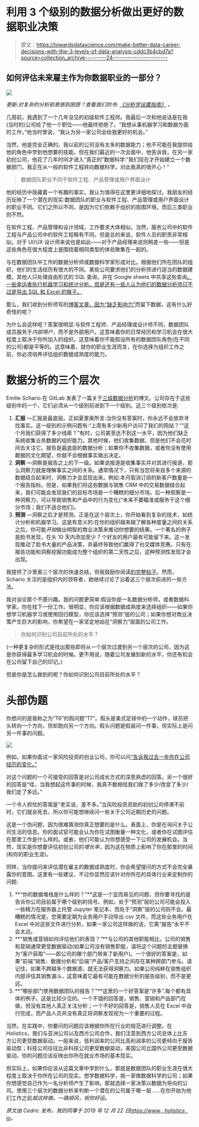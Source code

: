 # 利用 3 个级别的数据分析做出更好的数据职业决策

> 原文：<https://towardsdatascience.com/make-better-data-career-decisions-with-the-3-levels-of-data-analysis-cddc3b4cbd7a?source=collection_archive---------24----------------------->

## 如何评估未来雇主作为你数据职业的一部分？

![](img/85b81f86020eb373b9a4fe383d3e4fca.png)

*更新:对复杂的分析前景感到困惑？查看我们的书:* [*《分析学设置指南》*](https://www.holistics.io/books/setup-analytics/?utm_source=medium&utm_campaign=sql-based-dm) *。*

几周前，我遇到了一个几年没见的初级软件工程师。我最后一次和他说话是在我(当时的)公司给了他一个职位——他最终拒绝了。“我想从事机器学习和数据方面的工作，”他当时曾说，“我认为另一家公司会给我更好的机会。”

当然，他是完全正确的。我以前的公司没有太多的数据能力；他不可能在我提供给他的角色中学到他想要的技能。但在我们最近的一次会面中，他告诉我，在另一家初创公司，他花了几年时间才进入“真正的”数据科学:“我们现在才开始建立一个数据部门，我正在从一般的软件工程转向数据科学。对此我真的很开心！”

> 数据团队职业不同于软件工程、产品管理或用户界面设计

他的经历中隐藏着一个有趣的事实，我认为值得在这里更详细地探讨。我朋友的经历反映了一个潜在的现实:数据团队的职业与软件工程、产品管理或用户界面设计的职业不同。它们之所以不同，是因为它们依赖于组织的周围环境，而后三类职业则不然。

在软件工程、产品管理和设计领域，工作要求大体相似。当然，服务公司中的软件工程与产品公司中的软件工程略有不同，但是总的来说，软件人员的职责非常相似。对于 UI/UX 设计师来说也是如此——对于产品经理来说则稍差一些——但是这些角色在很大程度上是围绕着相同类型的体验聚集在一起的。

与在数据团队中工作的数据分析师或数据科学家形成对比。根据他们所在团队的组织，他们的生活经历有很大的不同。某些公司要求他们的分析师进行适当的数据建模。其他人只处理自由形式的 SQL 查询，并在 Google sheets 中共享这些查询[。一些幸运者执行机器学习和统计分析。但是还有一些人认为他们的数据分析师只不过是导出 SQL 和 Excel 的猴子。](https://www.holistics.io/blog/get-on-top-of-company-data-create-a-data-dictionary/)

那么，我们收到分析师写的[博客文章，因为“缺乏影响力”](/why-im-leaving-data-7201aac41ab4)而留下数据，这有什么好奇怪的呢？

为什么会这样呢？答案很明显:与软件工程师、产品经理或设计师不同，数据团队成员服务于*内部用户*，而不是外部用户。这意味着你的日常经历和学习机会在很大程度上取决于你所加入的组织。这意味着你不能假设所有的数据团队角色(在不同的公司)都是平等的。这意味着，就你的职业生涯而言，在你选择为组织工作之前，你必须培养评估组织数据成熟度的能力。

# 数据分析的三个层次

Emilie Schario 在 GitLab 发表了一篇关于[三级数据分析](https://about.gitlab.com/blog/2019/11/04/three-levels-data-analysis/)的博文。公司存在于这些级别中的一个，它们必须从一个级别前进到下一个级别。这三个级别依次是:

1.  **汇报** —汇报是最底层。正如夏里奥所言:当你没有答案时，你永远不会放弃寻找事实。这一级别的示例问题有:“上周有多少新用户访问了我们的网站？”“这个月我们获得了多少线索？”有时，公司甚至达不到这一水平，因为他们缺乏系统收集业务数据的组织能力。其他时候，他们收集数据，但是他们不会花时间去关注它。报告是最底层的数据分析；如果你不收集数据，或者你没有使用数据的文化期望，你就不会根据事实做出决定。
2.  **洞察** —洞察是报告之上的下一级。如果说报道是收集事实并对其进行报道，那么洞察力就是理解事实之间的关系。通常情况下，只有当您将来自多个来源的数据结合起来时，洞察力才会显现出来。例如:本月取消订阅的新客户数量是一个报告指标。但是，如果我们将这些数据与销售 CRM 中的交易数据结合起来，我们可能会发现我们的目标市场是一个糟糕的细分市场。后一种观察是一种洞察力，可以导致销售和产品中的行为变化(“未来不要瞄准或服务于这个细分市场；我们不适合他们)。
3.  **预测** —洞察之后才是预测。正是在这个层次上，你开始看到复杂的技术，如统计分析和机器学习。这是有意义的:在你的组织越来越了解各种度量之间的关系之后，你可能*开始*做出明智的商业决策来推动你想要的结果。一个著名的例子是脸书发现，在头 10 天内添加至少 7 个好友的用户最有可能留下来。这一发现推动了脸书大量的产品决策，并最终导致他们赢得了社交媒体竞赛。只有在报告功能和洞察挖掘功能成为整个组织的第二天性之后，这种预测性发现才会出现。

我提供了沙里奥三个层次的快速总结，但我鼓励你阅读[的完整帖子](https://about.gitlab.com/blog/2019/11/04/three-levels-data-analysis/)。然而，Schario 关注的是组织内的领导者，她继续讨论了沿着这三个层次前进的一些方法。

我对谈论那个不感兴趣。我的问题更简单:假设你是一名数据分析师，或者数据科学家。你在找下一份工作。很明显，你应该根据数据成熟度来选择组织——如果你想学习机器学习或使用回归模型，你应该选择“预测”层的公司；如果你想对商业决策产生巨大的影响，你希望在一家坚定地站在“洞察力”层面的公司工作。

> 你如何识别公司目前所处的水平？

(一种更复杂的形式是找出那些即将从一个层次过渡到另一个层次的公司，因为这是你获得最多学习机会的时候。更不用说，随着公司发展到新的水平，你还有机会在公司留下自己的印记。)

但是你是怎么做到的呢？你如何识别公司目前所处的水平？

# 头部伪题

你想问的是我称之为“T6”的假问题“T7”。假头是美式足球中的一个动作，球员把头转向一个方向，但却跑向另一个方向。假头问题是假装问一件事，但实际上是问另一件事的问题。

![](img/f2aef8ec3b2a98902056f0f5e62c5c58.png)

例如，如果你面试一家风险投资的创业公司，你可以问[“告诉我过去一年你在公司经历的变化。”](https://twitter.com/jensenharris/status/988967889330819072)

对这个问题的一个可接受的回答是对公司成长方式的深思熟虑的回答。另一个很好的回答是“哇，当我想起这件事的时候，我真不敢相信我们做了多少/改变了多少/我们走了多远。”

一个令人担忧的答案是“老实说，差不多。”当风险投资资助的初创公司停滞不前时，它们就会死去，所以你可能想继续问一些关于公司近期历史的问题。

这是一个伪问题，因为很难猜测你真正想要的是什么。表面上，你是在询问关于公司生活的信息。你的面试官可能会认为你在试图衡量一种文化，或者你在试图评估在那里工作是什么样的。或者，他们可能认为你想感受一下公司的发展机会。当然，现实是你想要评估初创公司的*增长率*，因为这在物质上影响了你在那里的时间(和你的职业生涯)。

同样，当你提问来评估潜在雇主的数据成熟度时，你会希望提问的方式不会完全暴露你的意图。这里有一些建议，不过你显然应该针对你所在的具体行业来定制你的问题:

1.  **“你的数据堆栈是什么样的？”**这是一个显而易见的问题，但你要寻找的是告诉你公司目前属于哪个级别的信号。例如，处于“预测”层的公司可能会投入一些精力在服务器上托管 Jupyter 笔记本，而处于“洞察”层的公司则不会。最糟糕的情况是，您需要定期为业务用户手动导出 csv 文件，而这些业务用户在 Excel 中对这些文件进行分析。如果一家公司这样做的话，它离“报告”水平不会太远。
2.  **“销售或营销如何评估他们的表现？”**与公司的其他职能相比，公司的销售和营销通常更受数据驱动(如果公司没有销售职能，请将这个问题的主题替换为“客户获取”——即公司的哪个部门带来了新用户)。一个很好的答案是，如果“前端”销售、数据分析和“后端”产品/客户支持之间存在某种跨部门参与。请记住，如果不跨越多个数据源，就无法获得洞察力。如果公司纯粹在销售组织内部评估其销售漏斗，这意味着它最有可能在数据分析的报告级别，而不是更远。
3.  **“哪些部门使用数据团队的报告？”**这里的一个好答案是“许多”,每个都有具体的例子。这是比较少见的。一个不错的回答是，销售、营销和产品部门在做，但没有其他人真正关注分析；一个不好的回答是，销售人员在 Excel 中自行完成，而产品人员并没有真正将洞察发现视为一个重要的过程。

当然，在实践中，你要问的问题应该根据你所在行业的规范进行调整。在 Holistics，我们与亚洲公司以及西方公司合作，我们注意到西方公司总体上比东方公司更受数据驱动。一般来说，低利润率的公司比高利润率的公司更倾向于报告驱动型；科技公司往往比非科技公司更受数据驱动，美国公司比国外公司更受数据驱动。你的问题应该反映出你所在就业市场的基本现实。

但实际上，如果你应该从这篇文章中学到什么，那就是数据团队的职业生涯在很大程度上取决于你所在公司的现实。想学数据科学，挑一家做数据科学的公司；如果你想感觉自己作为一名分析师产生了影响，那就选择一家决策以数据为导向的公司。使用三个层次的数据分析来判断一个潜在的公司属于哪一层……在你开始为他们工作之前*就这样做。一路顺风，祝你好运。*

*原文由 Cedric 发布，我的同事于 2019 年 12 月 22 日*[*https://www . holistics . io*](https://www.holistics.io/blog/judge-your-company-using-three-levels-data-analysis-data-career-decision-making/)*。*
